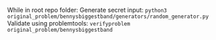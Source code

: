 While in root repo folder:
Generate secret input: `python3 original_problem/bennysbiggestband/generators/random_generator.py`
Validate using problemtools: `verifyproblem original_problem/bennysbiggestband`
